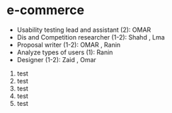 # e-commerce
- Usability testing lead and assistant (2): OMAR
- Dis and Competition researcher (1-2): Shahd , Lma
- Proposal writer (1-2): OMAR , Ranin
- Analyze types of users (1): Ranin
- Designer (1-2): Zaid , Omar

1. test
2. test
3. test
4. test
5. test 
